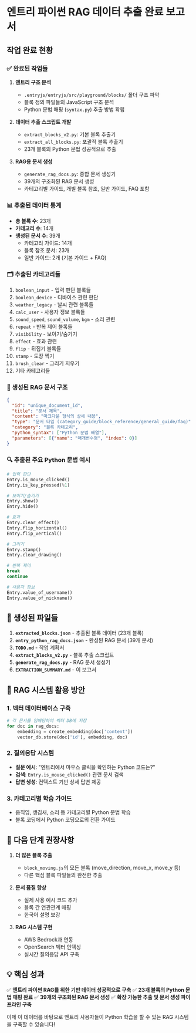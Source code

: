 # 엔트리 파이썬 RAG 데이터 추출 완료 보고서

## 작업 완료 현황

### ✅ 완료된 작업들

1. **엔트리 구조 분석**
   - `.entryjs/entryjs/src/playground/blocks/` 폴더 구조 파악
   - 블록 정의 파일들의 JavaScript 구조 분석
   - Python 문법 매핑 (`syntax.py`) 추출 방법 확립

2. **데이터 추출 스크립트 개발**
   - `extract_blocks_v2.py`: 기본 블록 추출기
   - `extract_all_blocks.py`: 포괄적 블록 추출기
   - 23개 블록의 Python 문법 성공적으로 추출

3. **RAG용 문서 생성**
   - `generate_rag_docs.py`: 종합 문서 생성기
   - 39개의 구조화된 RAG 문서 생성
   - 카테고리별 가이드, 개별 블록 참조, 일반 가이드, FAQ 포함

### 📊 추출된 데이터 통계

- **총 블록 수**: 23개
- **카테고리 수**: 14개
- **생성된 문서 수**: 39개
  - 카테고리 가이드: 14개
  - 블록 참조 문서: 23개
  - 일반 가이드: 2개 (기본 가이드 + FAQ)

### 🗂️ 추출된 카테고리들

1. `boolean_input` - 입력 판단 블록들
2. `boolean_device` - 디바이스 관련 판단
3. `weather_legacy` - 날씨 관련 블록들
4. `calc_user` - 사용자 정보 블록들
5. `sound_speed`, `sound_volume`, `bgm` - 소리 관련
6. `repeat` - 반복 제어 블록들
7. `visibility` - 보이기/숨기기
8. `effect` - 효과 관련
9. `flip` - 뒤집기 블록들
10. `stamp` - 도장 찍기
11. `brush_clear` - 그리기 지우기
12. 기타 카테고리들

### 📝 생성된 RAG 문서 구조

```json
{
  "id": "unique_document_id",
  "title": "문서 제목",
  "content": "마크다운 형식의 상세 내용",
  "type": "문서 타입 (category_guide/block_reference/general_guide/faq)",
  "category": "블록 카테고리",
  "python_syntax": ["Python 문법 배열"],
  "parameters": [{"name": "매개변수명", "index": 0}]
}
```

### 🔍 추출된 주요 Python 문법 예시

```python
# 입력 판단
Entry.is_mouse_clicked()
Entry.is_key_pressed(%1)

# 보이기/숨기기
Entry.show()
Entry.hide()

# 효과
Entry.clear_effect()
Entry.flip_horizontal()
Entry.flip_vertical()

# 그리기
Entry.stamp()
Entry.clear_drawing()

# 반복 제어
break
continue

# 사용자 정보
Entry.value_of_username()
Entry.value_of_nickname()
```

## 📁 생성된 파일들

1. **`extracted_blocks.json`** - 추출된 블록 데이터 (23개 블록)
2. **`entry_python_rag_docs.json`** - 완성된 RAG 문서 (39개 문서)
3. **`TODO.md`** - 작업 계획서
4. **`extract_blocks_v2.py`** - 블록 추출 스크립트
5. **`generate_rag_docs.py`** - RAG 문서 생성기
6. **`EXTRACTION_SUMMARY.md`** - 이 보고서

## 🎯 RAG 시스템 활용 방안

### 1. 벡터 데이터베이스 구축
```python
# 각 문서를 임베딩하여 벡터 DB에 저장
for doc in rag_docs:
    embedding = create_embedding(doc['content'])
    vector_db.store(doc['id'], embedding, doc)
```

### 2. 질의응답 시스템
- **질문 예시**: "엔트리에서 마우스 클릭을 확인하는 Python 코드는?"
- **검색**: `Entry.is_mouse_clicked()` 관련 문서 검색
- **답변 생성**: 컨텍스트 기반 상세 답변 제공

### 3. 카테고리별 학습 가이드
- 움직임, 생김새, 소리 등 카테고리별 Python 문법 학습
- 블록 코딩에서 Python 코딩으로의 전환 가이드

## 🚀 다음 단계 권장사항

1. **더 많은 블록 추출**
   - `block_moving.js`의 모든 블록 (move_direction, move_x, move_y 등)
   - 다른 핵심 블록 파일들의 완전한 추출

2. **문서 품질 향상**
   - 실제 사용 예시 코드 추가
   - 블록 간 연관관계 매핑
   - 한국어 설명 보강

3. **RAG 시스템 구현**
   - AWS Bedrock과 연동
   - OpenSearch 벡터 인덱싱
   - 실시간 질의응답 API 구축

## 💡 핵심 성과

✅ **엔트리 파이썬 RAG를 위한 기반 데이터 성공적으로 구축**
✅ **23개 블록의 Python 문법 매핑 완료**
✅ **39개의 구조화된 RAG 문서 생성**
✅ **확장 가능한 추출 및 문서 생성 파이프라인 구축**

이제 이 데이터를 바탕으로 엔트리 사용자들이 Python 학습을 할 수 있는 RAG 시스템을 구축할 수 있습니다!
